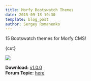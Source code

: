 ```yaml
---
title: Morfy Bootswatch Themes
date: 2015-09-18 19:30
template: blog_post
author: Sergey Romanenko
---
```


15 Bootswatch themes for Morfy CMS!  

{cut}

![](https://bootswatch.com/assets/img/stickers.jpg)

**Download:** [v1.0.0](https://github.com/Awilum/morfy-bootswatch/releases/tag/v1.0.0)  
**Forum Topic:** [here](http://forum.morfy.org/topic/8/morfy-bootswatch-themes/)
